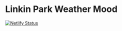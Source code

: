 # Linkin Park Weather Mood
[![Netlify Status](https://api.netlify.com/api/v1/badges/d295122e-5a68-4114-8fa7-f23b595fe079/deploy-status)](https://app.netlify.com/sites/linkin-park-weather-mood/deploys)
